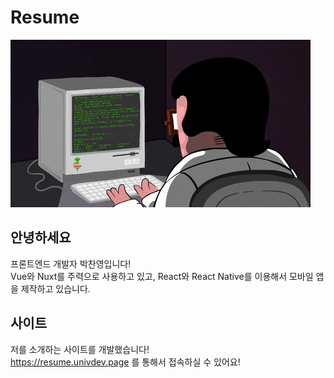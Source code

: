 # Resume
![Programmer][Programmer]
## 안녕하세요
프론트엔드 개발자 박찬영입니다!  
Vue와 Nuxt를 주력으로 사용하고 있고, React와 React Native를 이용해서 모바일 앱을 제작하고 있습니다.  

## 사이트
저를 소개하는 사이트를 개발했습니다!  
https://resume.univdev.page 를 통해서 접속하실 수 있어요!

[Programmer]: ./README/programmer.gif
[추천사 사이트]: https://best.univdev.page
[Google Domains]: https://domains.google.com
